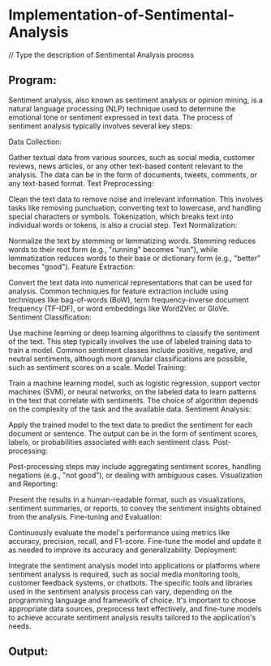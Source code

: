 # Implementation-of-Sentimental-Analysis
// Type the description of Sentimental Analysis process
## Program:
Sentiment analysis, also known as sentiment analysis or opinion mining, is a natural language processing (NLP) technique used to determine the emotional tone or sentiment expressed in text data. The process of sentiment analysis typically involves several key steps:

Data Collection:

Gather textual data from various sources, such as social media, customer reviews, news articles, or any other text-based content relevant to the analysis. The data can be in the form of documents, tweets, comments, or any text-based format.
Text Preprocessing:

Clean the text data to remove noise and irrelevant information. This involves tasks like removing punctuation, converting text to lowercase, and handling special characters or symbols. Tokenization, which breaks text into individual words or tokens, is also a crucial step.
Text Normalization:

Normalize the text by stemming or lemmatizing words. Stemming reduces words to their root form (e.g., "running" becomes "run"), while lemmatization reduces words to their base or dictionary form (e.g., "better" becomes "good").
Feature Extraction:

Convert the text data into numerical representations that can be used for analysis. Common techniques for feature extraction include using techniques like bag-of-words (BoW), term frequency-inverse document frequency (TF-IDF), or word embeddings like Word2Vec or GloVe.
Sentiment Classification:

Use machine learning or deep learning algorithms to classify the sentiment of the text. This step typically involves the use of labeled training data to train a model. Common sentiment classes include positive, negative, and neutral sentiments, although more granular classifications are possible, such as sentiment scores on a scale.
Model Training:

Train a machine learning model, such as logistic regression, support vector machines (SVM), or neural networks, on the labeled data to learn patterns in the text that correlate with sentiments. The choice of algorithm depends on the complexity of the task and the available data.
Sentiment Analysis:

Apply the trained model to the text data to predict the sentiment for each document or sentence. The output can be in the form of sentiment scores, labels, or probabilities associated with each sentiment class.
Post-processing:

Post-processing steps may include aggregating sentiment scores, handling negations (e.g., "not good"), or dealing with ambiguous cases.
Visualization and Reporting:

Present the results in a human-readable format, such as visualizations, sentiment summaries, or reports, to convey the sentiment insights obtained from the analysis.
Fine-tuning and Evaluation:

Continuously evaluate the model's performance using metrics like accuracy, precision, recall, and F1-score. Fine-tune the model and update it as needed to improve its accuracy and generalizability.
Deployment:

Integrate the sentiment analysis model into applications or platforms where sentiment analysis is required, such as social media monitoring tools, customer feedback systems, or chatbots.
The specific tools and libraries used in the sentiment analysis process can vary, depending on the programming language and framework of choice. It's important to choose appropriate data sources, preprocess text effectively, and fine-tune models to achieve accurate sentiment analysis results tailored to the application's needs.






## Output:


